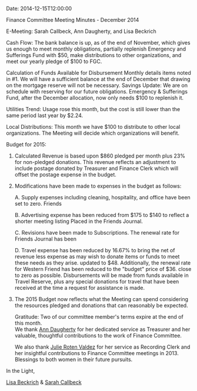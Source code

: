 Date: 2014-12-15T12:00:00

Finance Committee Meeting Minutes - December 2014

E-Meeting: Sarah Callbeck, Ann Daugherty, and Lisa Beckrich

Cash Flow:  The bank balance is up, as of the end of November, which gives us enough to meet monthly 
obligations, partially replenish Emergency and Sufferings Fund with $50, make distributions to other 
organizations, and meet our yearly pledge of $100 to FGC.

Calculation of Funds Available for Disbursement Monthly details items noted in #1.  We will have a 
sufficient balance at the end of December that drawing on the mortgage reserve will not be necessary.
Savings Update: We are on schedule with reserving for our future obligations.  Emergency & Sufferings 
Fund, after the December allocation, now only needs $100 to replenish it.

Utilities Trend: Usage rose this month, but the cost is still lower than the same period last year by $2.24.

Local Distributions: This month we have $100 to distribute to other local organizations.  The Meeting 
will decide which organizations will benefit.

Budget for 2015: 

1.  Calculated Revenue is based upon $860 pledged per month plus 23% for non-pledged donations. 
    This revenue reflects an adjustment to include postage donated by Treasurer and Finance Clerk 
    which will offset the postage expense in the budget. 

2.  Modifications have been made to expenses in the budget as follows: 

    A.  Supply expenses including cleaning, hospitality, and office have been set to zero.   Friends 

    B.  Advertising expense has been reduced from $175 to $140 to reflect a shorter meeting listing 
        Placed in the Friends Journal. 

    C.  Revisions have been made to Subscriptions. The renewal rate for Friends Journal has been 

    D.  Travel expense has been reduced by 16.67% to bring the net of revenue less expense as 
        may wish to donate items or funds to meet these needs as they arise. 
        updated to $48. Additionally, the renewal rate for Western Friend has been reduced to the 
        "budget" price of $36. 
        close to zero as possible. Disbursements will be made from funds available in Travel 
        Reserve, plus any special donations for travel that have been received at the time a request 
        for assistance is made. 

3.  The 2015 Budget now reflects what the Meeting can spend considering the resources pledged and 
    donations that can reasonably be expected. 

    Gratitude:  Two of our committee member's terms expire at the end of this month.  
    We thank [Ann Daugherty](/Friends/AnnDaugherty) for her dedicated service as Treasurer and her 
    valuable, thoughtful contributions to the work of Finance Committee.
  
    We also thank [Julie Roten Valdez](/Friends/JulieRotenValdez) for her service as 
    Recording Clerk and her insightful contributions to Finance Committee meetings in 2013.   
    Blessings to  both women in their future pursuits.
   

In the Light,

[Lisa Beckrich](/Friends/LisaBeckrich) & [Sarah Callbeck](/Friends/SarahCallbeck)
